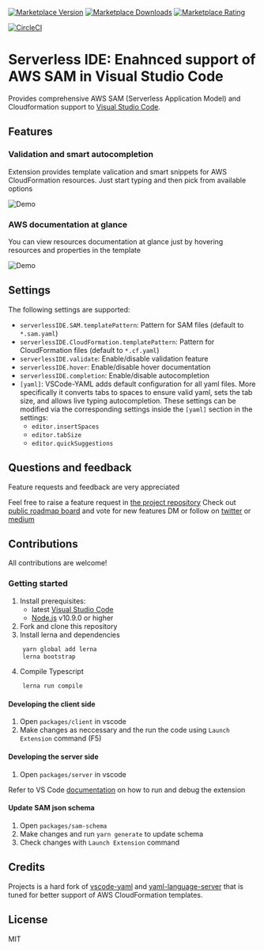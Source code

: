 [![Marketplace Version](https://vsmarketplacebadge.apphb.com/version/ThreadHeap.serverless-ide-vscode.svg 'Current Release')](https://marketplace.visualstudio.com/items?itemName=ThreadHeap.serverless-ide-vscode)
[![Marketplace Downloads](https://img.shields.io/visual-studio-marketplace/d/ThreadHeap.serverless-ide-vscode.svg)](https://marketplace.visualstudio.com/items?itemName=ThreadHeap.serverless-ide-vscode)
[![Marketplace Rating](https://img.shields.io/visual-studio-marketplace/stars/ThreadHeap.serverless-ide-vscode.svg
)](https://marketplace.visualstudio.com/items?itemName=ThreadHeap.serverless-ide-vscode)

[![CircleCI](https://circleci.com/gh/threadheap/serverless-ide-vscode.svg?style=shield)](https://circleci.com/gh/threadheap/serverless-ide-vscode)

# Serverless IDE: Enahnced support of AWS SAM in Visual Studio Code

Provides comprehensive AWS SAM (Serverless Application Model) and Cloudformation support to [Visual Studio Code](https://code.visualstudio.com/).

## Features

### Validation and smart autocompletion

Extension provides template valication and smart snippets for AWS CloudFormation resources.
Just start typing and then pick from available options

![Demo](https://raw.githubusercontent.com/threadheap/serverless-ide-vscode/master/packages/vscode/demo/autocomplete.gif)

### AWS documentation at glance

You can view resources documentation at glance just by hovering resources and properties
in the template

![Demo](https://raw.githubusercontent.com/threadheap/serverless-ide-vscode/master/packages/vscode/demo/documentation.gif)

## Settings

The following settings are supported:

-   `serverlessIDE.SAM.templatePattern`: Pattern for SAM files (default to `*.sam.yaml`)
-   `serverlessIDE.CloudFormation.templatePattern`: Pattern for CloudFormation files (default to `*.cf.yaml`)
-   `serverlessIDE.validate`: Enable/disable validation feature
-   `serverlessIDE.hover`: Enable/disable hover documentation
-   `serverlessIDE.completion`: Enable/disable autocompletion
-   `[yaml]`: VSCode-YAML adds default configuration for all yaml files. More specifically it converts tabs to spaces to ensure valid yaml, sets the tab size, and allows live typing autocompletion. These settings can be modified via the corresponding settings inside the `[yaml]` section in the settings:
    -   `editor.insertSpaces`
    -   `editor.tabSize`
    -   `editor.quickSuggestions`

## Questions and feedback

Feature requests and feedback are very appreciated

Feel free to raise a feature request in [the project repository](https://github.com/threadheap/serverless-ide-vscode/issues)
Check out [public roadmap board](https://github.com/threadheap/serverless-ide-vscode/projects/1?add_cards_query=is%3Aopen) and vote for new features
DM or follow on [twitter](https://twitter.com/pvl4sov) or [medium](https://medium.com/@pvlasov)

## Contributions

All contributions are welcome!

### Getting started

1. Install prerequisites:
    - latest [Visual Studio Code](https://code.visualstudio.com/)
    - [Node.js](https://nodejs.org/) v10.9.0 or higher
2. Fork and clone this repository
3. Install lerna and dependencies

```sh
    yarn global add lerna
    lerna bootstrap
```

4. Compile Typescript

```sh
    lerna run compile
```

#### Developing the client side

1. Open `packages/client` in vscode
2. Make changes as neccessary and the run the code using `Launch Extension` command (F5)

#### Developing the server side

1. Open `packages/server` in vscode

Refer to VS Code [documentation](https://code.visualstudio.com/docs/extensions/debugging-extensions) on how to run and debug the extension

#### Update SAM json schema

1. Open `packages/sam-schema`
2. Make changes and run `yarn generate` to update schema
3. Check changes with `Launch Extension` command

## Credits

Projects is a hard fork of [vscode-yaml](https://github.com/redhat-developer/vscode-yaml)
and [yaml-language-server](https://github.com/redhat-developer/yaml-language-server) that is
tuned for better support of AWS CloudFormation templates.

## License

MIT
